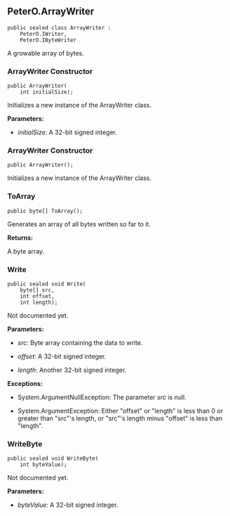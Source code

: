 ## PeterO.ArrayWriter

    public sealed class ArrayWriter :
        PeterO.IWriter,
        PeterO.IByteWriter

A growable array of bytes.

### ArrayWriter Constructor

    public ArrayWriter(
        int initialSize);

Initializes a new instance of the ArrayWriter class.

<b>Parameters:</b>

 * <i>initialSize</i>: A 32-bit signed integer.

### ArrayWriter Constructor

    public ArrayWriter();

Initializes a new instance of the ArrayWriter class.

### ToArray

    public byte[] ToArray();

Generates an array of all bytes written so far to it.

<b>Returns:</b>

A byte array.

### Write

    public sealed void Write(
        byte[] src,
        int offset,
        int length);

Not documented yet.

<b>Parameters:</b>

 * <i>src</i>: Byte array containing the data to write.

 * <i>offset</i>: A 32-bit signed integer.

 * <i>length</i>: Another 32-bit signed integer.

<b>Exceptions:</b>

 * System.ArgumentNullException:
The parameter <i>src</i>
 is null.

 * System.ArgumentException:
Either "offset" or "length" is less than 0 or greater than "src"'s length, or "src"'s length minus "offset" is less than "length".

### WriteByte

    public sealed void WriteByte(
        int byteValue);

Not documented yet.

<b>Parameters:</b>

 * <i>byteValue</i>: A 32-bit signed integer.
